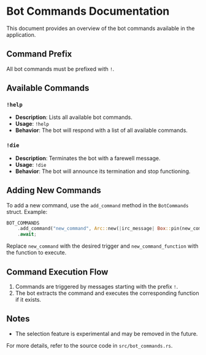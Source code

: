 # Bot Commands Documentation

This document provides an overview of the bot commands available in the application.

## Command Prefix

All bot commands must be prefixed with `!`.

## Available Commands

### `!help`

- **Description**: Lists all available bot commands.
- **Usage**: `!help`
- **Behavior**: The bot will respond with a list of all available commands.

### `!die`

- **Description**: Terminates the bot with a farewell message.
- **Usage**: `!die`
- **Behavior**: The bot will announce its termination and stop functioning.

## Adding New Commands

To add a new command, use the `add_command` method in the `BotCommands` struct. Example:

```rust
BOT_COMMANDS
    .add_command("new_command", Arc::new(|irc_message| Box::pin(new_command_function(irc_message))))
    .await;
```

Replace `new_command` with the desired trigger and `new_command_function` with the function to execute.

## Command Execution Flow

1. Commands are triggered by messages starting with the prefix `!`.
2. The bot extracts the command and executes the corresponding function if it exists.

## Notes

- The selection feature is experimental and may be removed in the future.

For more details, refer to the source code in `src/bot_commands.rs`.

